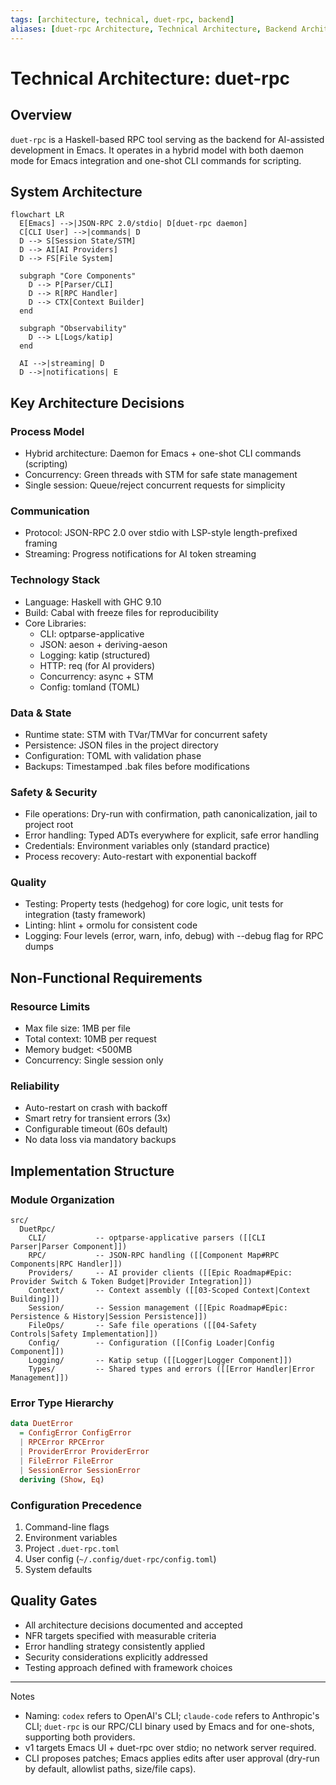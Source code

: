```yaml
---
tags: [architecture, technical, duet-rpc, backend]
aliases: [duet-rpc Architecture, Technical Architecture, Backend Architecture]
---
```


# Technical Architecture: duet-rpc

## Overview

`duet-rpc` is a Haskell-based RPC tool serving as the backend for AI-assisted development in Emacs. It operates in a hybrid model with both daemon mode for Emacs integration and one-shot CLI commands for scripting.

## System Architecture

```mermaid
flowchart LR
  E[Emacs] -->|JSON-RPC 2.0/stdio| D[duet-rpc daemon]
  C[CLI User] -->|commands| D
  D --> S[Session State/STM]
  D --> AI[AI Providers]
  D --> FS[File System]
  
  subgraph "Core Components"
    D --> P[Parser/CLI]
    D --> R[RPC Handler]
    D --> CTX[Context Builder]
  end
  
  subgraph "Observability"
    D --> L[Logs/katip]
  end
  
  AI -->|streaming| D
  D -->|notifications| E
```

## Key Architecture Decisions

### Process Model
- Hybrid architecture: Daemon for Emacs + one-shot CLI commands (scripting)
- Concurrency: Green threads with STM for safe state management
- Single session: Queue/reject concurrent requests for simplicity

### Communication
- Protocol: JSON-RPC 2.0 over stdio with LSP-style length-prefixed framing
- Streaming: Progress notifications for AI token streaming
 

### Technology Stack
- Language: Haskell with GHC 9.10
- Build: Cabal with freeze files for reproducibility
- Core Libraries:
  - CLI: optparse-applicative
  - JSON: aeson + deriving-aeson
  - Logging: katip (structured)
  - HTTP: req (for AI providers)
  - Concurrency: async + STM
  - Config: tomland (TOML)

### Data & State
- Runtime state: STM with TVar/TMVar for concurrent safety
- Persistence: JSON files in the project directory
- Configuration: TOML with validation phase
- Backups: Timestamped .bak files before modifications

### Safety & Security
- File operations: Dry-run with confirmation, path canonicalization, jail to project root
- Error handling: Typed ADTs everywhere for explicit, safe error handling
- Credentials: Environment variables only (standard practice)
- Process recovery: Auto-restart with exponential backoff

### Quality
- Testing: Property tests (hedgehog) for core logic, unit tests for integration (tasty framework)
- Linting: hlint + ormolu for consistent code
- Logging: Four levels (error, warn, info, debug) with --debug flag for RPC dumps

## Non-Functional Requirements

 

### Resource Limits
- Max file size: 1MB per file
- Total context: 10MB per request
- Memory budget: <500MB
- Concurrency: Single session only

### Reliability
- Auto-restart on crash with backoff
- Smart retry for transient errors (3x)
- Configurable timeout (60s default)
- No data loss via mandatory backups

## Implementation Structure

### Module Organization
```
src/
  DuetRpc/
    CLI/           -- optparse-applicative parsers ([[CLI Parser|Parser Component]])
    RPC/           -- JSON-RPC handling ([[Component Map#RPC Components|RPC Handler]])
    Providers/     -- AI provider clients ([[Epic Roadmap#Epic: Provider Switch & Token Budget|Provider Integration]])
    Context/       -- Context assembly ([[03-Scoped Context|Context Building]])
    Session/       -- Session management ([[Epic Roadmap#Epic: Persistence & History|Session Persistence]])
    FileOps/       -- Safe file operations ([[04-Safety Controls|Safety Implementation]])
    Config/        -- Configuration ([[Config Loader|Config Component]])
    Logging/       -- Katip setup ([[Logger|Logger Component]])
    Types/         -- Shared types and errors ([[Error Handler|Error Management]])
```

### Error Type Hierarchy
```haskell
data DuetError
  = ConfigError ConfigError
  | RPCError RPCError
  | ProviderError ProviderError
  | FileError FileError
  | SessionError SessionError
  deriving (Show, Eq)
```

### Configuration Precedence
1. Command-line flags
2. Environment variables
3. Project `.duet-rpc.toml`
4. User config (`~/.config/duet-rpc/config.toml`)
5. System defaults

## Quality Gates

- All architecture decisions documented and accepted
- NFR targets specified with measurable criteria
- Error handling strategy consistently applied
- Security considerations explicitly addressed
- Testing approach defined with framework choices

---

Notes
- Naming: `codex` refers to OpenAI's CLI; `claude-code` refers to Anthropic's CLI; `duet-rpc` is our RPC/CLI binary used by Emacs and for one-shots, supporting both providers.
- v1 targets Emacs UI + duet-rpc over stdio; no network server required.
- CLI proposes patches; Emacs applies edits after user approval (dry-run by default, allowlist paths, size/file caps).
